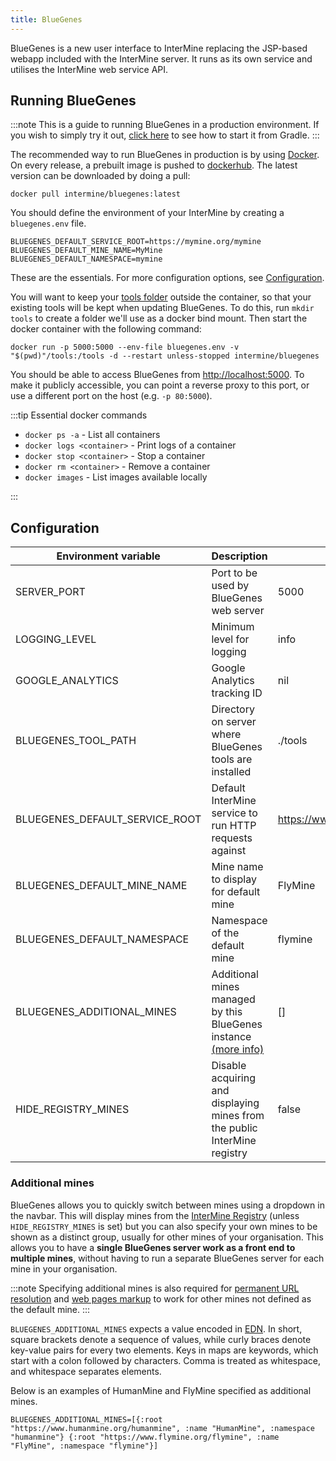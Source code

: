 ```yaml
---
title: BlueGenes
---
```


BlueGenes is a new user interface to InterMine replacing the JSP-based webapp included with the InterMine server. It runs as its own service and utilises the InterMine web service API.

## Running BlueGenes

:::note
This is a guide to running BlueGenes in a production environment. If you wish to simply try it out, [click here](../../system-requirements/software/gradle/index#trying-out-bluegenes) to see how to start it from Gradle.
:::

The recommended way to run BlueGenes in production is by using [Docker](https://www.digitalocean.com/community/tutorials/how-to-install-and-use-docker-on-ubuntu-18-04#step-1-%E2%80%94-installing-docker). On every release, a prebuilt image is pushed to [dockerhub](https://hub.docker.com/r/intermine/bluegenes/tags). The latest version can be downloaded by doing a pull:

```
docker pull intermine/bluegenes:latest
```

You should define the environment of your InterMine by creating a `bluegenes.env` file.

```
BLUEGENES_DEFAULT_SERVICE_ROOT=https://mymine.org/mymine
BLUEGENES_DEFAULT_MINE_NAME=MyMine
BLUEGENES_DEFAULT_NAMESPACE=mymine
```

These are the essentials. For more configuration options, see [Configuration](#configuration).

You will want to keep your [tools folder](../tool-api/overview#tools-folder-and-config) outside the container, so that your existing tools will be kept when updating BlueGenes. To do this, run `mkdir tools` to create a folder we'll use as a docker bind mount. Then start the docker container with the following command:

```
docker run -p 5000:5000 --env-file bluegenes.env -v "$(pwd)"/tools:/tools -d --restart unless-stopped intermine/bluegenes
```

You should be able to access BlueGenes from [http://localhost:5000](http://localhost:5000). To make it publicly accessible, you can point a reverse proxy to this port, or use a different port on the host (e.g. `-p 80:5000`).

:::tip Essential docker commands

* `docker ps -a` - List all containers
* `docker logs <container>` - Print logs of a container
* `docker stop <container>` - Stop a container
* `docker rm <container>` - Remove a container
* `docker images` - List images available locally

:::

## Configuration

| Environment variable | Description | Default |
| ------ | ----------- | ------- |
| SERVER_PORT | Port to be used by BlueGenes web server | 5000 |
| LOGGING_LEVEL | Minimum level for logging | info |
| GOOGLE_ANALYTICS | Google Analytics tracking ID | nil |
| BLUEGENES_TOOL_PATH | Directory on server where BlueGenes tools are installed | ./tools |
| BLUEGENES_DEFAULT_SERVICE_ROOT | Default InterMine service to run HTTP requests against | https://www.flymine.org/flymine |
| BLUEGENES_DEFAULT_MINE_NAME | Mine name to display for default mine | FlyMine |
| BLUEGENES_DEFAULT_NAMESPACE | Namespace of the default mine | flymine |
| BLUEGENES_ADDITIONAL_MINES | Additional mines managed by this BlueGenes instance [(more info)](#additional-mines) | [] |
| HIDE_REGISTRY_MINES | Disable acquiring and displaying mines from the public InterMine registry | false |

### Additional mines

BlueGenes allows you to quickly switch between mines using a dropdown in the navbar. This will display mines from the [InterMine Registry](http://registry.intermine.org/) (unless `HIDE_REGISTRY_MINES` is set) but you can also specify your own mines to be shown as a distinct group, usually for other mines of your organisation. This allows you to have a **single BlueGenes server work as a front end to multiple mines**, without having to run a separate BlueGenes server for each mine in your organisation.

:::note
Specifying additional mines is also required for [permanent URL resolution](../report-page/permanentURL) and [web pages markup](../markup/index) to work for other mines not defined as the default mine.
:::

`BLUEGENES_ADDITIONAL_MINES` expects a value encoded in [EDN](https://github.com/edn-format/edn). In short, square brackets denote a sequence of values, while curly braces denote key-value pairs for every two elements. Keys in maps are keywords, which start with a colon followed by characters. Comma is treated as whitespace, and whitespace separates elements.

Below is an examples of HumanMine and FlyMine specified as additional mines.

```
BLUEGENES_ADDITIONAL_MINES=[{:root "https://www.humanmine.org/humanmine", :name "HumanMine", :namespace "humanmine"} {:root "https://www.flymine.org/flymine", :name "FlyMine", :namespace "flymine"}]
```

